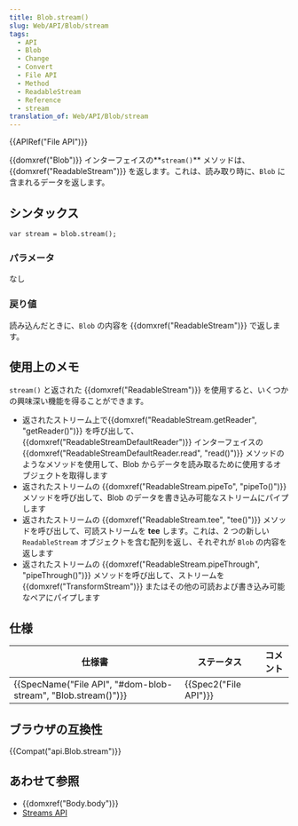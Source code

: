 ```yaml
---
title: Blob.stream()
slug: Web/API/Blob/stream
tags:
  - API
  - Blob
  - Change
  - Convert
  - File API
  - Method
  - ReadableStream
  - Reference
  - stream
translation_of: Web/API/Blob/stream
---
```

{{APIRef("File API")}}

{{domxref("Blob")}} インターフェイスの**`stream()`** メソッドは、{{domxref("ReadableStream")}} を返します。これは、読み取り時に、`Blob` に含まれるデータを返します。

## シンタックス

    var stream = blob.stream();

### パラメータ

なし

### 戻り値

読み込んだときに、`Blob` の内容を {{domxref("ReadableStream")}} で返します。

## 使用上のメモ

`stream()` と返された {{domxref("ReadableStream")}} を使用すると、いくつかの興味深い機能を得ることができます。

- 返されたストリーム上で{{domxref("ReadableStream.getReader", "getReader()")}} を呼び出して、{{domxref("ReadableStreamDefaultReader")}} インターフェイスの{{domxref("ReadableStreamDefaultReader.read", "read()")}} メソッドのようなメソッドを使用して、Blob からデータを読み取るために使用するオブジェクトを取得します
- 返されたストリームの {{domxref("ReadableStream.pipeTo", "pipeTo()")}} メソッドを呼び出して、Blob のデータを書き込み可能なストリームにパイプします
- 返されたストリームの {{domxref("ReadableStream.tee", "tee()")}} メソッドを呼び出して、可読ストリームを **tee** します。これは、2 つの新しい `ReadableStream` オブジェクトを含む配列を返し、それぞれが `Blob` の内容を返します
- 返されたストリームの {{domxref("ReadableStream.pipeThrough", "pipeThrough()")}} メソッドを呼び出して、ストリームを {{domxref("TransformStream")}} またはその他の可読および書き込み可能なペアにパイプします

## 仕様

| 仕様書                                                                           | ステータス                   | コメント |
| -------------------------------------------------------------------------------- | ---------------------------- | -------- |
| {{SpecName("File API", "#dom-blob-stream", "Blob.stream()")}} | {{Spec2("File API")}} |          |

## ブラウザの互換性

{{Compat("api.Blob.stream")}}

## あわせて参照

- {{domxref("Body.body")}}
- [Streams API](/ja/docs/Web/API/Streams_API)
